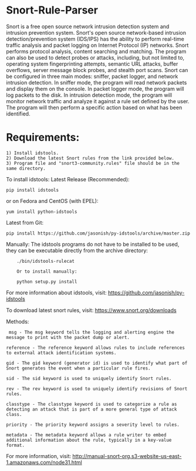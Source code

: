 # Snort-Rule-Parser

Snort is a free open source network intrusion detection system and intrusion prevention system. Snort's open source network-based intrusion detection/prevention system (IDS/IPS) has the ability to perform real-time traffic analysis and packet logging on Internet Protocol (IP) networks. Snort performs protocol analysis, content searching and matching. The program can also be used to detect probes or attacks, including, but not limited to, operating system fingerprinting attempts, semantic URL attacks, buffer overflows, server message block probes, and stealth port scans. Snort can be configured in three main modes: sniffer, packet logger, and network intrusion detection. In sniffer mode, the program will read network packets and display them on the console. In packet logger mode, the program will log packets to the disk. In intrusion detection mode, the program will monitor network traffic and analyze it against a rule set defined by the user. The program will then perform a specific action based on what has been identified.

# Requirements:
	1) Install idstools.
	2) Download the latest Snort rules from the link provided below.
	3) Program file and "snort3-community.rules" file should be in the same directory.
	
To install idstools: 
Latest Release (Recommended):

   	pip install idstools

or on Fedora and CentOS (with EPEL):

  	yum install python-idstools

Latest from Git:
  
    pip install https://github.com/jasonish/py-idstools/archive/master.zip

Manually:
The idstools programs do not have to be installed to be used, they can be executable directly from the archive directory:

        ./bin/idstools-rulecat

        Or to install manually:

        python setup.py install

For more information about idstools, visit: https://github.com/jasonish/py-idstools

To download latest snort rules, visit: https://www.snort.org/downloads


Methods:

     msg - The msg keyword tells the logging and alerting engine the message to print with the packet dump or alert.

    reference - The reference keyword allows rules to include references to external attack identification systems.

    gid - The gid keyword (generator id) is used to identify what part of Snort generates the event when a particular rule fires.

    sid - The sid keyword is used to uniquely identify Snort rules.

    rev - The rev keyword is used to uniquely identify revisions of Snort rules.

    classtype - The classtype keyword is used to categorize a rule as detecting an attack that is part of a more general type of attack class.

    priority - The priority keyword assigns a severity level to rules.

    metadata - The metadata keyword allows a rule writer to embed additional information about the rule, typically in a key-value format.


For more information, visit: http://manual-snort-org.s3-website-us-east-1.amazonaws.com/node31.html

